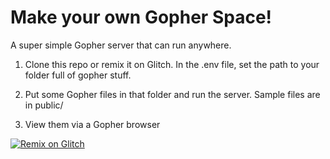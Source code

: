 # Make your own Gopher Space!
A super simple Gopher server that can run anywhere.

1. Clone this repo or remix it on Glitch. In the .env file, set the path to your folder full of gopher stuff.

2. Put some Gopher files in that folder and run the server. Sample files are in public/

3. View them via a Gopher browser

[![Remix on Glitch](https://cdn.glitch.com/2703baf2-b643-4da7-ab91-7ee2a2d00b5b%2Fremix-button.svg)](https://glitch.com/edit/#!/import/github/benbrown/gopherit)
